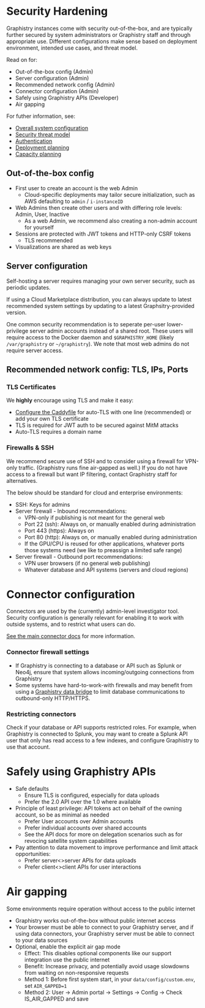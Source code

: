 # Security Hardening

Graphistry instances come with security out-of-the-box, and are typically further secured by system administrators or Graphistry staff and through appropriate use. Different configurations make sense based on deployment environment, intended use cases, and threat model.

Read on for:

* Out-of-the-box config (Admin)
* Server configuration (Admin)
* Recommended network config (Admin)
* Connector configuration (Admin)
* Safely using Graphistry APIs (Developer)
* Air gapping

For futher information, see:

* [Overall system configuration](configure.md)
* [Security threat model](threatmodel.md)
* [Authentication](authentication.md)
* [Deployment planning](deployment-planning.md)
* [Capacity planning](../hardware-software.md)


## Out-of-the-box config

* First user to create an account is the web Admin
  * Cloud-specific deployments may tailor secure initialization, such as AWS defaulting to `admin` / `i-instanceID`
* Web Admins then create other users and with differing role levels: Admin, User, Inactive
  * As a web Admin, we recommend also creating a non-admin account for yourself
* Sessions are protected with JWT tokens and HTTP-only CSRF tokens
  * TLS recommended
* Visualizations are shared as web keys

## Server configuration

Self-hosting a server requires managing your own server security, such as periodic updates.

If using a Cloud Marketplace distribution, you can always update to latest recommended system settings by updating to a latest Graphsitry-provided version.

One common security recommendation is to seperate per-user lower-privilege server admin accounts instead of a shared root. These users will require access to the Docker daemon and `$GRAPHISTRY_HOME` (likely `/var/graphistry` or `~/graphistry`). We note that most web admins do not require server access.

## Recommended network config: TLS, IPs, Ports

### TLS Certificates

We **highly** encourage using TLS and make it easy:

* [Configure the Caddyfile](configure.md) for auto-TLS with one line (recommended) or add your own TLS certificate
* TLS is required for JWT auth to be secured against MitM attacks
* Auto-TLS requires a domain name

### Firewalls & SSH

We recommend secure use of SSH and to consider using a firewall for VPN-only traffic. (Graphistry runs fine air-gapped as well.) If you do not have access to a firewall but want IP filtering, contact Graphistry staff for alternatives.

The below should be standard for cloud and enterprise environments:

* SSH: Keys for admins
* Server firewall - Inbound recommendations:
  * VPN-only if publishing is not meant for the general web
  * Port 22 (ssh): Always on, or manually enabled during administration
  * Port 443 (https): Always on
  * Port 80 (http): Always on, or manually enabled during administration
  * If the GPU/CPU is reused for other applications, whatever ports those systems need (we like to preassign a limited safe range)
* Server firewall - Outbound port recommendations:
  * VPN user browsers (if no general web publishing)
  * Whatever database and API systems (servers and cloud regions)

# Connector configuration

Connectors are used by the (currently) admin-level investigator tool. Security configuration is generally relevant for enabling it to work with outside systems, and to restrict what users can do.

[See the main connector docs](configure.md) for more information.

### Connector firewall settings
* If Graphistry is connecting to a database or API such as Splunk or Neo4j, ensure that system allows incoming/outgoing connections from Graphistry
* Some systems have hard-to-work-with firewalls and may benefit from using a [Graphistry data bridge](bridge.md) to limit database communications to outbound-only HTTP/HTTPS.

### Restricting connectors

Check if your database or API supports restricted roles. For example, when Graphistry is connected to Splunk, you may want to create a Splunk API user that only has read access to a few indexes, and configure Graphistry to use that account.

# Safely using Graphistry APIs


* Safe defaults
  * Ensure TLS is configured, especially for data uploads
  * Prefer the 2.0 API over the 1.0 where available
* Principle of least privilege: API tokens act on behalf of the owning account, so be as minimal as needed
  * Prefer User accounts over Admin accounts
  * Prefer individual accounts over shared accounts
  * See the API docs for more on delegation scenarios such as for revocing satellite system capabilities
* Pay attention to data movement to improve performance and limit attack opportunities:
  * Prefer server<>server APIs for data uploads
  * Prefer client<>client APIs for user interactions

# Air gapping

Some environments require operation without access to the public internet

* Graphistry works out-of-the-box without public internet access
* Your browser must be able to connect to your Graphistry server, and if using data connectors, your Graphistry server must be able to connect to your data sources
* Optional, enable the explicit air gap mode
  * Effect: This disables optional components like our support integration use the public internet
  * Benefit: Increase privacy, and potentially avoid usage slowdowns from waiting on non-responsive requests
  * Method 1: Before first system start, in your `data/config/custom.env`, set `AIR_GAPPED=1`
  * Method 2: User -> Admin portal -> Settings -> Config -> Check IS_AIR_GAPPED and save
